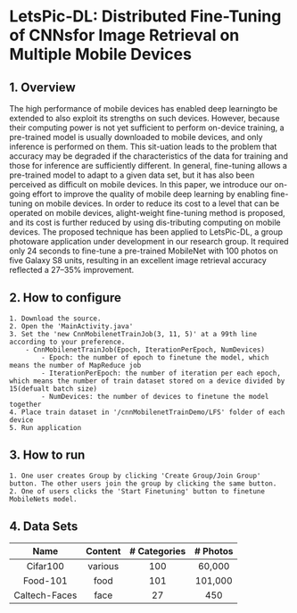 # LetsPic-DL: Distributed Fine-Tuning of CNNsfor Image Retrieval on Multiple Mobile Devices
## 1. Overview
The high performance of mobile devices has enabled deep learningto be extended to also exploit its strengths on such devices. However, because their computing power is not yet sufficient to perform on-device training, a pre-trained model is usually downloaded to mobile devices, and only inference is performed on them. This sit-uation leads to the problem that accuracy may be degraded if the characteristics of the data for training and those for inference are sufficiently different. In general, fine-tuning allows a pre-trained model to adapt to a given data set, but it has also been perceived as difficult on mobile devices. In this paper, we introduce our on-going effort to improve the quality of mobile deep learning by enabling fine-tuning on mobile devices. In order to reduce its cost to a level that can be operated on mobile devices, alight-weight fine-tuning method is proposed, and its cost is further reduced by using dis-tributing computing on mobile devices. The proposed technique has been applied to LetsPic-DL, a group photoware application under development in our research group. It required only 24 seconds to fine-tune a pre-trained MobileNet with 100 photos on five Galaxy S8 units, resulting in an excellent image retrieval accuracy reflected a 27–35% improvement.

## 2. How to configure
	1. Download the source.
	2. Open the 'MainActivity.java'
	3. Set the 'new CnnMobilenetTrainJob(3, 11, 5)' at a 99th line according to your preference.
		- CnnMobilenetTrainJob(Epoch, IterationPerEpoch, NumDevices)
			- Epoch: the number of epoch to finetune the model, which means the number of MapReduce job
			- IterationPerEpoch: the number of iteration per each epoch, which means the number of train dataset stored on a device divided by 15(defualt batch size)
			- NumDevices: the number of devices to finetune the model together
	4. Place train dataset in '/cnnMobilenetTrainDemo/LFS' folder of each device
	5. Run application
	
## 3. How to run 
	1. One user creates Group by clicking 'Create Group/Join Group' button. The other users join the group by clicking the same button.
	2. One of users clicks the 'Start Finetuning' button to finetune MobileNets model.
	
## 4. Data Sets
| Name           | Content  |  # Categories  |# Photos |
| :------------: | :-------:| :------------: |:-------:|
| Cifar100       | various  |       100      | 60,000  | 
| Food-101       |   food   |       101      | 101,000 | 
| Caltech-Faces  |   face   |        27      |   450   | 

